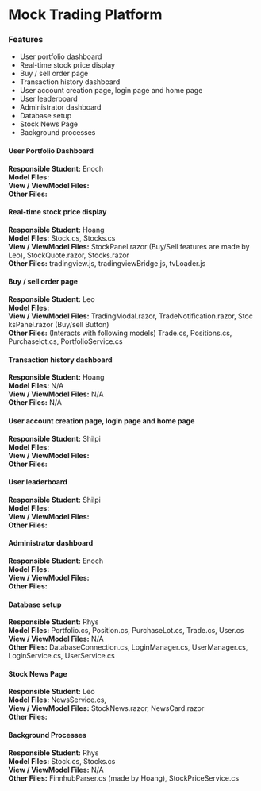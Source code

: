 # Mock Trading Platform

### Features
- User portfolio dashboard
- Real-time stock price display
- Buy / sell order page
- Transaction history dashboard
- User account creation page, login page and home page
- User leaderboard
- Administrator dashboard
- Database setup
- Stock News Page
- Background processes

#### User Portfolio Dashboard
**Responsible Student:** Enoch \
**Model Files:** \
**View / ViewModel Files:** \
**Other Files:** 

#### Real-time stock price display
**Responsible Student:** Hoang \
**Model Files:** Stock.cs, Stocks.cs \
**View / ViewModel Files:** StockPanel.razor (Buy/Sell features are made by Leo), StockQuote.razor, Stocks.razor\
**Other Files:** tradingview.js, tradingviewBridge.js, tvLoader.js

#### Buy / sell order page
**Responsible Student:** Leo \
**Model Files:**  \
**View / ViewModel Files:** TradingModal.razor, TradeNotification.razor, Stoc ksPanel.razor (Buy/sell Button) \
**Other Files:** (Interacts with following models) Trade.cs, Positions.cs, Purchaselot.cs, PortfolioService.cs

#### Transaction history dashboard
**Responsible Student:** Hoang \
**Model Files:** N/A \
**View / ViewModel Files:** N/A \
**Other Files:** N/A  

#### User account creation page, login page and home page
**Responsible Student:** Shilpi \
**Model Files:** \
**View / ViewModel Files:** \
**Other Files:** 

#### User leaderboard
**Responsible Student:** Shilpi \
**Model Files:** \
**View / ViewModel Files:** \
**Other Files:** 

#### Administrator dashboard
**Responsible Student:** Enoch \
**Model Files:** \
**View / ViewModel Files:** \
**Other Files:** 

#### Database setup
**Responsible Student:** Rhys \
**Model Files:** Portfolio.cs, Position.cs, PurchaseLot.cs, Trade.cs, User.cs \
**View / ViewModel Files:** N/A \
**Other Files:** DatabaseConnection.cs, LoginManager.cs, UserManager.cs, LoginService.cs, UserService.cs

#### Stock News Page
**Responsible Student:** Leo \
**Model Files:** NewsService.cs, \
**View / ViewModel Files:** StockNews.razor, NewsCard.razor\
**Other Files:**

#### Background Processes
**Responsible Student:** Rhys \
**Model Files:** Stock.cs, Stocks.cs \
**View / ViewModel Files:** N/A \
**Other Files:** FinnhubParser.cs (made by Hoang), StockPriceService.cs
